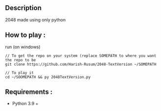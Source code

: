 ## Description

2048 made using only python

## How to play : 

run (on windows)
```
// To get the repo on your system (replace SOMEPATH to where you want the repo to be
git clone https://github.com/Harish-Rusum/2048-TextVersion ~/SOMEPATH

// To play it
cd ~/SOOMEPATH && py 2048TextVersion.py
```

## Requirements : 

- Python 3.9 +
